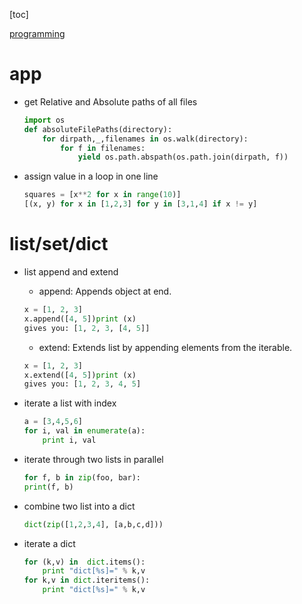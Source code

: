 
[toc]

[programming](./prog.md)

# app

* get Relative and Absolute paths of all files
    
    ```python
    import os
    def absoluteFilePaths(directory):
        for dirpath,_,filenames in os.walk(directory):
            for f in filenames:
                yield os.path.abspath(os.path.join(dirpath, f))
    ```

* assign value in a loop in one line

    ```python
    squares = [x**2 for x in range(10)]
    [(x, y) for x in [1,2,3] for y in [3,1,4] if x != y]
    ```

# list/set/dict

* list append and extend
    * append: Appends object at end.

    ```python
    x = [1, 2, 3]
    x.append([4, 5])print (x)
    gives you: [1, 2, 3, [4, 5]]
    ```

    * extend: Extends list by appending elements from the iterable.

    ```python
    x = [1, 2, 3]
    x.extend([4, 5])print (x)
    gives you: [1, 2, 3, 4, 5]
    ```

* iterate a list with index

    ```python
    a = [3,4,5,6]
    for i, val in enumerate(a):
        print i, val
    ```

* iterate through two lists in parallel

    ```python
    for f, b in zip(foo, bar):
    print(f, b)
    ```

* combine two list into a dict

    ```python
    dict(zip([1,2,3,4], [a,b,c,d]))
    ```

* iterate a dict

    ```python
    for (k,v) in  dict.items(): 
        print "dict[%s]=" % k,v 
    for k,v in dict.iteritems(): 
        print "dict[%s]=" % k,v 
    ```